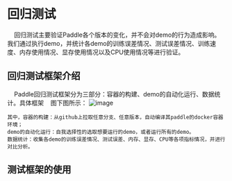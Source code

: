 # 回归测试
     回归测试主要验证Paddle各个版本的变化，并不会对demo的行为造成影响。我们通过执行demo，并统计各demo的训练误差情况、测试误差情况、训练速度、内存使用情况、显存使用情况以及CPU使用情况等进行验证。
     
## 回归测试框架介绍
     Paddle回归测试框架分为三部分：容器的构建、demo的自动化运行、数据统计。具体框架
    图下图所示：
    ![image](https://github.com/dayhaha/regtest/raw/master/regression.png)
    
    其中，容器的构建：从github上拉取任意分支、任意版本，自动编译其paddle的docker容器环境；
    demo的自动化运行：自我选择性的选取想要运行的demo，或者运行所有的demo。
    数据统计：收集各demo的训练误差情况、测试误差、内存、显存、CPU等各项指标情况，并进行对比分析。
    
## 测试框架的使用
